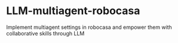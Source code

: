 # LLM-multiagent-robocasa
Implement multiagent settings in robocasa and empower them with collaborative skills through LLM
